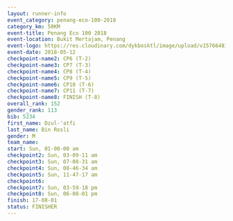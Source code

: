 ```yaml
--- 
layout: runner-info 
event_category: penang-eco-100-2018 
category_km: 50KM 
event-title: Penang Eco 100 2018 
event-location: Bukit Mertajam, Penang 
event-logo: https://res.cloudinary.com/dykbosktl/image/upload/v1576648106/Logo/Logo_lovxhg.jpg 
event-date: 2018-05-12 
checkpoint-name2: CP6 (T-2) 
checkpoint-name3: CP7 (T-3) 
checkpoint-name4: CP8 (T-4) 
checkpoint-name5: CP9 (T-5) 
checkpoint-name6: CP10 (T-6) 
checkpoint-name7: CP11 (T-7) 
checkpoint-name8: FINISH (T-8) 
overall_rank: 152
gender_rank: 113
bib: 5234
first_name: Dzul-'atfi
last_name: Bin Rosli
gender: M
team_name: 
start: Sun, 01-00-00 am
checkpoint2: Sun, 03-09-11 am
checkpoint3: Sun, 07-08-31 am
checkpoint4: Sun, 08-46-34 am
checkpoint5: Sun, 11-47-17 am
checkpoint6: 
checkpoint7: Sun, 03-59-18 pm
checkpoint8: Sun, 06-08-01 pm
finish: 17-08-01
status: FINISHER
--- 
```

